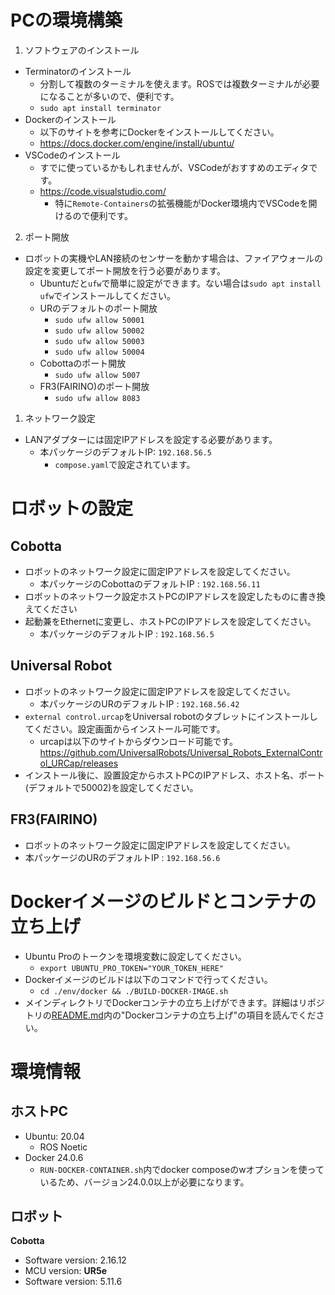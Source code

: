 
# PCの環境構築
1. ソフトウェアのインストール
- Terminatorのインストール
  - 分割して複数のターミナルを使えます。ROSでは複数ターミナルが必要になることが多いので、便利です。
  - ```sudo apt install terminator```
- Dockerのインストール
  - 以下のサイトを参考にDockerをインストールしてください。
  - https://docs.docker.com/engine/install/ubuntu/
- VSCodeのインストール
  - すでに使っているかもしれませんが、VSCodeがおすすめのエディタです。
  - https://code.visualstudio.com/
    - 特に`Remote-Containers`の拡張機能がDocker環境内でVSCodeを開けるので便利です。

2. ポート開放
- ロボットの実機やLAN接続のセンサーを動かす場合は、ファイアウォールの設定を変更してポート開放を行う必要があります。
  - Ubuntuだと`ufw`で簡単に設定ができます。ない場合は```sudo apt install ufw```でインストールしてください。
  - URのデフォルトのポート開放
    - ```sudo ufw allow 50001```
    - ```sudo ufw allow 50002```
    - ```sudo ufw allow 50003```
    - ```sudo ufw allow 50004```
  - Cobottaのポート開放
    - ```sudo ufw allow 5007```
  - FR3(FAIRINO)のポート開放
    - ```sudo ufw allow 8083```

1. ネットワーク設定
- LANアダプターには固定IPアドレスを設定する必要があります。
  - 本パッケージのデフォルトIP: ```192.168.56.5```
    - `compose.yaml`で設定されています。

# ロボットの設定
## Cobotta
- ロボットのネットワーク設定に固定IPアドレスを設定してください。
  - 本パッケージのCobottaのデフォルトIP : ```192.168.56.11```
- ロボットのネットワーク設定ホストPCのIPアドレスを設定したものに書き換えてください
- 起動兼をEthernetに変更し、ホストPCのIPアドレスを設定してください。
  - 本パッケージのデフォルトIP : ```192.168.56.5```

## Universal Robot
- ロボットのネットワーク設定に固定IPアドレスを設定してください。
  - 本パッケージのURのデフォルトIP :  ```192.168.56.42```
- ```external control.urcap```をUniversal robotのタブレットにインストールしてください。設定画面からインストール可能です。
  - urcapは以下のサイトからダウンロード可能です。https://github.com/UniversalRobots/Universal_Robots_ExternalControl_URCap/releases
- インストール後に、設置設定からホストPCのIPアドレス、ホスト名、ポート(デフォルトで50002)を設定してください。

## FR3(FAIRINO)
-  ロボットのネットワーク設定に固定IPアドレスを設定してください。
  - 本パッケージのURのデフォルトIP :  ```192.168.56.6```


# Dockerイメージのビルドとコンテナの立ち上げ
- Ubuntu Proのトークンを環境変数に設定してください。
  - ```export UBUNTU_PRO_TOKEN="YOUR_TOKEN_HERE"```
- Dockerイメージのビルドは以下のコマンドで行ってください。
  - ```cd ./env/docker && ./BUILD-DOCKER-IMAGE.sh```
- メインディレクトリでDockerコンテナの立ち上げができます。詳細はリポジトリの[README.md](../README.md)内の"Dockerコンテナの立ち上げ"の項目を読んでください。



# 環境情報
## ホストPC
- Ubuntu: 20.04
  - ROS Noetic
- Docker 24.0.6
  - `RUN-DOCKER-CONTAINER.sh`内でdocker composeのwオプションを使っているため、バージョン24.0.0以上が必要になります。 
  
## ロボット
**Cobotta**
  - Software version: 2.16.12
  - MCU version: 
**UR5e**
  - Software version: 5.11.6
